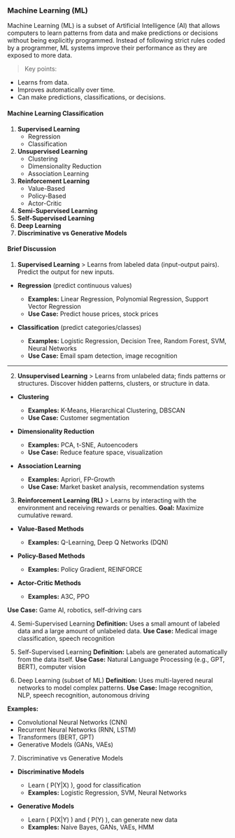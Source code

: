 ### Machine Learning (ML)

Machine Learning (ML) is a subset of Artificial Intelligence (AI) that allows computers to learn patterns from data and make predictions or decisions without being explicitly programmed. Instead of following strict rules coded by a programmer, ML systems improve their performance as they are exposed to more data.

> Key points:

- Learns from data.
- Improves automatically over time.
- Can make predictions, classifications, or decisions.

#### Machine Learning Classification

1. **Supervised Learning**
   - Regression
   - Classification
2. **Unsupervised Learning**
   - Clustering
   - Dimensionality Reduction
   - Association Learning
3. **Reinforcement Learning**
   - Value-Based
   - Policy-Based
   - Actor-Critic
4. **Semi-Supervised Learning**
5. **Self-Supervised Learning**
6. **Deep Learning**
7. **Discriminative vs Generative Models**

#### Brief Discussion

1. **Supervised Learning** > Learns from labeled data (input-output pairs). Predict the output for new inputs.

- **Regression** (predict continuous values)
  - **Examples:** Linear Regression, Polynomial Regression, Support Vector Regression
  - **Use Case:** Predict house prices, stock prices

- **Classification** (predict categories/classes)
  - **Examples:** Logistic Regression, Decision Tree, Random Forest, SVM, Neural Networks
  - **Use Case:** Email spam detection, image recognition

---

2. **Unsupervised Learning** > Learns from unlabeled data; finds patterns or structures. Discover hidden patterns, clusters, or structure in data.

- **Clustering**
  - **Examples:** K-Means, Hierarchical Clustering, DBSCAN
  - **Use Case:** Customer segmentation

- **Dimensionality Reduction**
  - **Examples:** PCA, t-SNE, Autoencoders
  - **Use Case:** Reduce feature space, visualization

- **Association Learning**
  - **Examples:** Apriori, FP-Growth
  - **Use Case:** Market basket analysis, recommendation systems

3. **Reinforcement Learning (RL)** > Learns by interacting with the environment and receiving rewards or penalties.
**Goal:** Maximize cumulative reward.

- **Value-Based Methods**
  - **Examples:** Q-Learning, Deep Q Networks (DQN)

- **Policy-Based Methods**
  - **Examples:** Policy Gradient, REINFORCE

- **Actor-Critic Methods**
  - **Examples:** A3C, PPO

**Use Case:** Game AI, robotics, self-driving cars

4. Semi-Supervised Learning
**Definition:** Uses a small amount of labeled data and a large amount of unlabeled data.
**Use Case:** Medical image classification, speech recognition

5. Self-Supervised Learning
**Definition:** Labels are generated automatically from the data itself.
**Use Case:** Natural Language Processing (e.g., GPT, BERT), computer vision

6. Deep Learning (subset of ML)
**Definition:** Uses multi-layered neural networks to model complex patterns.
**Use Case:** Image recognition, NLP, speech recognition, autonomous driving

**Examples:**
- Convolutional Neural Networks (CNN)
- Recurrent Neural Networks (RNN, LSTM)
- Transformers (BERT, GPT)
- Generative Models (GANs, VAEs)

7. Discriminative vs Generative Models
- **Discriminative Models**
  - Learn \( P(Y|X) \), good for classification
  - **Examples:** Logistic Regression, SVM, Neural Networks

- **Generative Models**
  - Learn \( P(X|Y) \) and \( P(Y) \), can generate new data
  - **Examples:** Naive Bayes, GANs, VAEs, HMM
